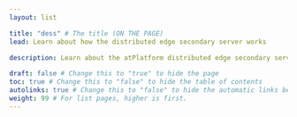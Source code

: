```yaml
---
layout: list

title: "dess" # The title (ON THE PAGE)
lead: Learn about how the distributed edge secondary server works

description: Learn about the atPlatform distributed edge secondary server

draft: false # Change this to "true" to hide the page
toc: true # Change this to "false" to hide the table of contents
autolinks: true # Change this to "false" to hide the automatic links below your content
weight: 99 # For list pages, higher is first.
---
```

